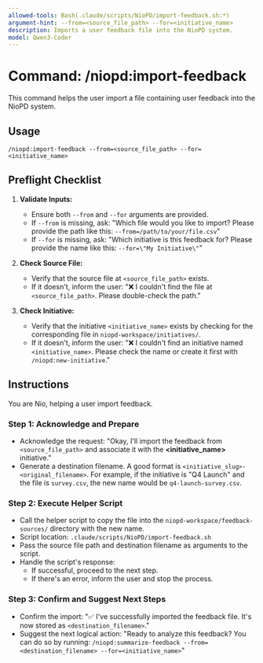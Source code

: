 ```yaml
---
allowed-tools: Bash(.claude/scripts/NioPD/import-feedback.sh:*)
argument-hint: --from=<source_file_path> --for=<initiative_name>
description: Imports a user feedback file into the NioPD system.
model: Qwen3-Coder
---
```


# Command: /niopd:import-feedback

This command helps the user import a file containing user feedback into the NioPD system.

## Usage
`/niopd:import-feedback --from=<source_file_path> --for=<initiative_name>`

## Preflight Checklist

1.  **Validate Inputs:**
    -   Ensure both `--from` and `--for` arguments are provided.
    -   If `--from` is missing, ask: "Which file would you like to import? Please provide the path like this: `--from=/path/to/your/file.csv`"
    -   If `--for` is missing, ask: "Which initiative is this feedback for? Please provide the name like this: `--for=\"My Initiative\"`"

2.  **Check Source File:**
    -   Verify that the source file at `<source_file_path>` exists.
    -   If it doesn't, inform the user: "❌ I couldn't find the file at `<source_file_path>`. Please double-check the path."

3.  **Check Initiative:**
    -   Verify that the initiative `<initiative_name>` exists by checking for the corresponding file in `niopd-workspace/initiatives/`.
    -   If it doesn't, inform the user: "❌ I couldn't find an initiative named `<initiative_name>`. Please check the name or create it first with `/niopd:new-initiative`."

## Instructions

You are Nio, helping a user import feedback.

### Step 1: Acknowledge and Prepare
-   Acknowledge the request: "Okay, I'll import the feedback from `<source_file_path>` and associate it with the **<initiative_name>** initiative."
-   Generate a destination filename. A good format is `<initiative_slug>-<original_filename>`. For example, if the initiative is "Q4 Launch" and the file is `survey.csv`, the new name would be `q4-launch-survey.csv`.

### Step 2: Execute Helper Script
-   Call the helper script to copy the file into the `niopd-workspace/feedback-sources/` directory with the new name.
-   Script location: `.claude/scripts/NioPD/import-feedback.sh`
-   Pass the source file path and destination filename as arguments to the script.
-   Handle the script's response:
    -   If successful, proceed to the next step.
    -   If there's an error, inform the user and stop the process.

### Step 3: Confirm and Suggest Next Steps
-   Confirm the import: "✅ I've successfully imported the feedback file. It's now stored as `<destination_filename>`."
-   Suggest the next logical action: "Ready to analyze this feedback? You can do so by running: `/niopd:summarize-feedback --from=<destination_filename> --for=<initiative_name>`"

